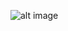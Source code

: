 ![alt image]([file:///C:/Users/kitty/Downloads/Untitled4759_20250906183007.png](https://files.catbox.moe/nw1ova.png))

